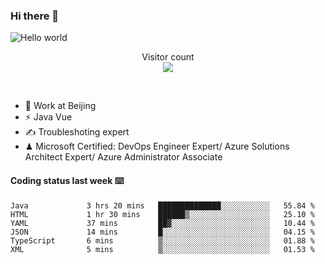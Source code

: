 ### Hi there 👋

<img src="https://raw.githubusercontent.com/sagar-viradiya/sagar-viradiya/master/resources/banner.png" alt="Hello world">
<p align="center"> 
  Visitor count<br/>
  <img src="https://profile-counter.glitch.me/youszoe/count.svg" />
</p>
<br/>

- 🍻 Work at Beijing 
- ⚡ Java Vue
- ✍️ Troubleshoting expert
- ♟  Microsoft Certified: DevOps Engineer Expert/ Azure Solutions Architect Expert/ Azure Administrator Associate

#### Coding status last week ⌨️

<!--START_SECTION:waka-->

```text
Java             3 hrs 20 mins   ██████████████░░░░░░░░░░░   55.84 %
HTML             1 hr 30 mins    ██████▒░░░░░░░░░░░░░░░░░░   25.10 %
YAML             37 mins         ██▓░░░░░░░░░░░░░░░░░░░░░░   10.44 %
JSON             14 mins         █░░░░░░░░░░░░░░░░░░░░░░░░   04.15 %
TypeScript       6 mins          ▒░░░░░░░░░░░░░░░░░░░░░░░░   01.88 %
XML              5 mins          ▒░░░░░░░░░░░░░░░░░░░░░░░░   01.53 %
```

<!--END_SECTION:waka-->

<br/>
<center><img src="http://ghchart.rshah.org/409ba5/yousazoe" alt="" /></center>


